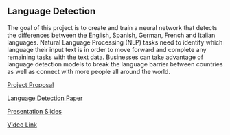## Language Detection

The goal of this project is to create and train a neural network that detects the differences between the English, Spanish, German, French and Italian languages. Natural Language Processing (NLP) tasks need to identify which language their input text is in order to move forward and complete any remaining tasks with the text data. Businesses can take advantage of language detection models to break the language barrier between countries as well as connect with more people all around the world.


[Project Proposal](https://github.com/madelinebauer/LanguageDetection/blob/a3268ac4f13bd7d262921cf616b61be6190df9a1/Language%20Detection%20Project%20Proposal.pdf 'Project Proposal')

[Language Detection Paper](https://github.com/madelinebauer/LanguageDetection/blob/4a9e8086c88feb83267d43819c01985a9afb386a/Language%20Detection%20-%20BAUER.pdf 'Paper')

[Presentation Slides](https://github.com/madelinebauer/LanguageDetection/blob/9eb9eee1c187aee60a3136f8666d0c6c0b049b99/LanguageDetectionPresentation-BAUER.pdf 'Presentation Slides')

[Video Link](https://github.com/madelinebauer/LanguageDetection/blob/eda93bec438ad84b8a94581984e7d21166d8f608/Presentation%20Link%20-%20BAUER.pdf 'Video Link')
